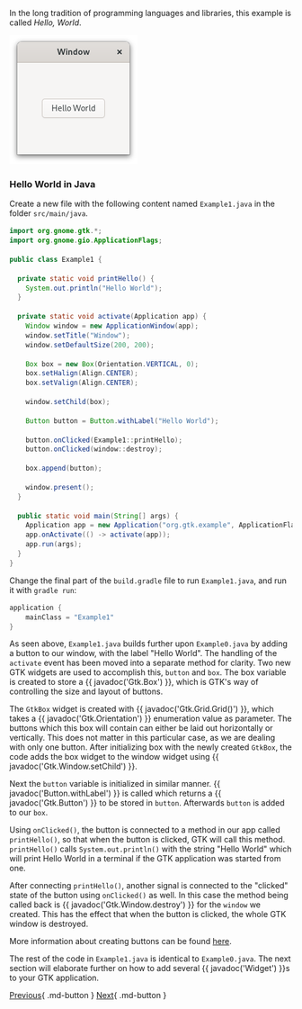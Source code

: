 In the long tradition of programming languages and libraries, this example is called *Hello, World*.

![Hello, world](img/hello-world.png)

### Hello World in Java

Create a new file with the following content named `Example1.java` in the folder `src/main/java`.

```java
import org.gnome.gtk.*;
import org.gnome.gio.ApplicationFlags;

public class Example1 {

  private static void printHello() {
    System.out.println("Hello World");
  }

  private static void activate(Application app) {
    Window window = new ApplicationWindow(app);
    window.setTitle("Window");
    window.setDefaultSize(200, 200);

    Box box = new Box(Orientation.VERTICAL, 0);
    box.setHalign(Align.CENTER);
    box.setValign(Align.CENTER);

    window.setChild(box);

    Button button = Button.withLabel("Hello World");

    button.onClicked(Example1::printHello);
    button.onClicked(window::destroy);

    box.append(button);

    window.present();
  }

  public static void main(String[] args) {
    Application app = new Application("org.gtk.example", ApplicationFlags.DEFAULT_FLAGS);
    app.onActivate(() -> activate(app));
    app.run(args);
  }
}
```

Change the final part of the `build.gradle` file to run `Example1.java`, and run it with `gradle run`:

```groovy
application {
    mainClass = "Example1"
}
```

As seen above, `Example1.java` builds further upon `Example0.java` by adding a button to our window, with the label "Hello World". The handling of the `activate` event has been moved into a separate method for clarity. Two new GTK widgets are used to accomplish this, `button` and `box`. The box variable is created to store a {{ javadoc('Gtk.Box') }}, which is GTK's way of controlling the size and layout of buttons.

The `GtkBox` widget is created with {{ javadoc('Gtk.Grid.Grid()') }}, which takes a {{ javadoc('Gtk.Orientation') }} enumeration value as parameter. The buttons which this box will contain can either be laid out horizontally or vertically. This does not matter in this particular case, as we are dealing with only one button. After initializing box with the newly created `GtkBox`, the code adds the box widget to the window widget using {{ javadoc('Gtk.Window.setChild') }}.

Next the `button` variable is initialized in similar manner. {{ javadoc('Button.withLabel') }} is called which returns a {{ javadoc('Gtk.Button') }} to be stored in `button`. Afterwards `button` is added to our `box`.

Using `onClicked()`, the button is connected to a method in our app called `printHello()`, so that when the button is clicked, GTK will call this method. `printHello()` calls `System.out.println()` with the string "Hello World" which will print Hello World in a terminal if the GTK application was started from one.

After connecting `printHello()`, another signal is connected to the "clicked" state of the button using `onClicked()` as well. In this case the method being called back is {{ javadoc('Gtk.Window.destroy') }} for the `window` we created. This has the effect that when the button is clicked, the whole GTK window is destroyed.

More information about creating buttons can be found [here](https://wiki.gnome.org/HowDoI/Buttons).

The rest of the code in `Example1.java` is identical to `Example0.java`. The next section will elaborate further on how to add several {{ javadoc('Widget') }}s to your GTK application.

[Previous](getting_started_01.md){ .md-button } [Next](getting_started_03.md){ .md-button }
